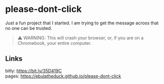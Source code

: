 # please-dont-click

Just a fun project that I started. I am trying to get the message across that no one can be trusted.

> &#x26a0;&#xfe0f; WARNING: This will crash your browser, or, if you are on a Chromebook, your entire computer.

## Links

bitly: <https://bit.ly/35D419C> \
pages: <https://ebulatheduck.github.io/please-dont-click>
